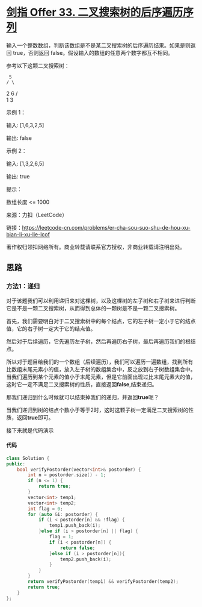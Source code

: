 # [剑指 Offer 33. 二叉搜索树的后序遍历序列](https://leetcode-cn.com/problems/er-cha-sou-suo-shu-de-hou-xu-bian-li-xu-lie-lcof/)

输入一个整数数组，判断该数组是不是某二叉搜索树的后序遍历结果。如果是则返回 true，否则返回 false。假设输入的数组的任意两个数字都互不相同。

参考以下这颗二叉搜索树：

 	 5
	/ \
   2   6
  / \
 1   3

示例 1：

输入: [1,6,3,2,5]

输出: false

示例 2：

输入: [1,3,2,6,5]

输出: true

提示：

数组长度 <= 1000

来源：力扣（LeetCode）

链接：https://leetcode-cn.com/problems/er-cha-sou-suo-shu-de-hou-xu-bian-li-xu-lie-lcof

著作权归领扣网络所有。商业转载请联系官方授权，非商业转载请注明出处。



## 思路

### 方法1：递归

对于该题我们可以利用递归来对这棵树，以及这棵树的左子树和右子树来进行判断它是不是一颗二叉搜索树，从而得到总体的一颗树是不是一颗二叉搜索树。

首先，我们需要明白对于二叉搜索树中的每个结点，它的左子树一定小于它的结点值，它的右子树一定大于它的结点值。

然后对于后续遍历，它先遍历左子树，然后再遍历右子树，最后再遍历我们的根结点。

所以对于题目给我们的一个数组（后续遍历），我们可以遍历一遍数组，找到所有比数组末尾元素小的值，放入左子树的数组集合中，反之放到右子树数组集合中。当我们遍历到某个元素的值小于末尾元素，但是它前面出现过比末尾元素大的值，这时它一定不满足二叉搜索树的性质，直接返回**false**,结束递归。

那我们递归到什么时候就可以结束掉我们的递归，并返回**true**呢？

当我们递归到树的结点个数小于等于2时，这时这颗子树一定满足二叉搜索树的性质，返回**true**即可。

接下来就是代码演示



#### 代码

```cpp
class Solution {
public:
    bool verifyPostorder(vector<int>& postorder) {
        int n = postorder.size() - 1;
        if (n <= 1) {
            return true;
        }
        vector<int> temp1;
        vector<int> temp2;
        int flag = 0;
        for (auto &i: postorder) {
            if (i < postorder[n] && !flag) {
                temp1.push_back(i);
            }else if (i > postorder[n] || flag) {
                flag = 1;
                if (i < postorder[n]) {
                    return false;
                }else if (i > postorder[n]){
                    temp2.push_back(i);
                }
            }
        }
        return verifyPostorder(temp1) && verifyPostorder(temp2);
        return true;
    }
};
```

